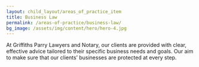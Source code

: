 ```yaml
---
layout: child_layout/areas_of_practice_item
title: Business Law
permalink: /areas-of-practice/business-law/
bg_image: /assets/img/content/hero/hero-4.jpg
---
```


At Griffiths Parry Lawyers and Notary, our clients are provided with clear, effective advice tailored to their specific business needs and goals. Our aim to make sure that our clients’ businesses are protected at every step.